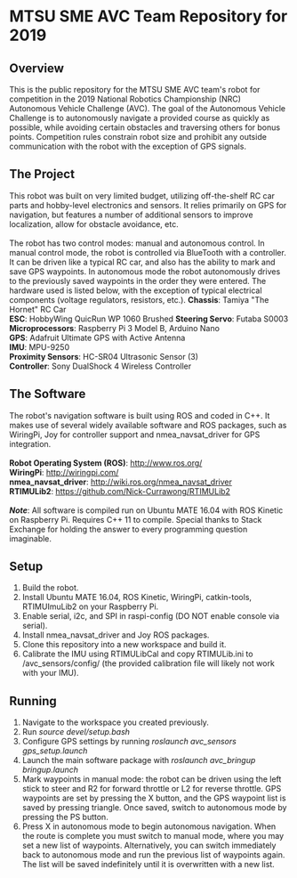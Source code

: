 # MTSU SME AVC Team Repository for 2019
## Overview ##
This is the public repository for the MTSU SME AVC team's robot for competition in the 2019 National Robotics Championship (NRC) Autonomous Vehicle Challenge (AVC). The goal of the Autonomous Vehicle Challenge is to autonomously navigate a provided course as quickly as possible, while avoiding certain obstacles and traversing others for bonus points. Competition rules constrain robot size and prohibit any outside communication with the robot with the exception of GPS signals.
## The Project ##
This robot was built on very limited budget, utilizing off-the-shelf RC car parts and hobby-level electronics and sensors. It relies primarily on GPS for navigation, but features a number of additional sensors to improve localization, allow for obstacle avoidance, etc.<br><br>
The robot has two control modes: manual and autonomous control. In manual control mode, the robot is controlled via BlueTooth with a controller. It can be driven like a typical RC car, and also has the ability to mark and save GPS waypoints. In autonomous mode the robot autonomously drives to the previously saved waypoints in the order they were entered. The hardware used is listed below, with the exception of typical electrical components (voltage regulators, resistors, etc.).
__Chassis__: Tamiya "The Hornet" RC Car<br>
__ESC__: HobbyWing QuicRun WP 1060 Brushed
__Steering Servo__: Futaba S0003<br>
__Microprocessors__: Raspberry Pi 3 Model B, Arduino Nano<br>
__GPS__: Adafruit Ultimate GPS with Active Antenna<br>
__IMU__: MPU-9250<br>
__Proximity Sensors__: HC-SR04 Ultrasonic Sensor (3)<br>
__Controller__: Sony DualShock 4 Wireless Controller<br>
## The Software ##
The robot's navigation software is built using ROS and coded in C++. It makes use of several widely available software and ROS packages, such as WiringPi, Joy for controller support and nmea_navsat_driver for GPS integration.<br><br>
__Robot Operating System (ROS)__: http://www.ros.org/<br>
__WiringPi__: http://wiringpi.com/<br>
__nmea_navsat_driver__: http://wiki.ros.org/nmea_navsat_driver<br>
__RTIMULib2__: https://github.com/Nick-Currawong/RTIMULib2<br><br>
__*Note*__: All software is compiled run on Ubuntu MATE 16.04 with ROS Kinetic on Raspberry Pi. Requires C++ 11 to compile. Special thanks to Stack Exchange for holding the answer to every programming question imaginable.<br>
## Setup ##
1. Build the robot.<br>
2. Install Ubuntu MATE 16.04, ROS Kinetic, WiringPi, catkin-tools, RTIMUImuLib2 on your Raspberry Pi.<br>
3. Enable serial, i2c, and SPI in raspi-config (DO NOT enable console via serial).<br>
4. Install nmea_navsat_driver and Joy ROS packages.<br>
5. Clone this repository into a new workspace and build it.<br>
6. Calibrate the IMU using RTIMULibCal and copy RTIMULib.ini to /avc_sensors/config/ (the provided calibration file will likely not work with your IMU).<br>
## Running ##
1. Navigate to the workspace you created previously.<br>
2. Run *source devel/setup.bash*<br>
3. Configure GPS settings by running *roslaunch avc_sensors gps_setup.launch*<br>
4. Launch the main software package with *roslaunch avc_bringup bringup.launch*<br>
5. Mark waypoints in manual mode: the robot can be driven using the left stick to steer and R2 for forward throttle or L2 for reverse throttle. GPS waypoints are set by pressing the X button, and the GPS waypoint list is saved by pressing triangle. Once saved, switch to autonomous mode by pressing the PS button.<br>
6. Press X in autonomous mode to begin autonomous navigation. When the route is complete you must switch to manual mode, where you may set a new list of waypoints. Alternatively, you can switch immediately back to autonomous mode and run the previous list of waypoints again. The list will be saved indefinitely until it is overwritten with a new list.<br><br>
